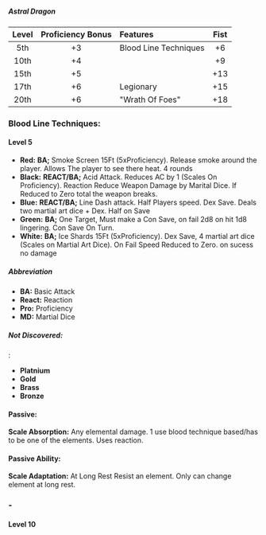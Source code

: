 
##### Astral Dragon
| Level | Proficiency Bonus | Features | Fist                  |
|:-----:|:-----------------:|:---------|:---------------------:|
|  5th  | +3 | Blood Line Techniques   |          +6           |
| 10th  | +4 |                         |          +9           |
| 15th  | +5 |                         |          +13          |        
| 17th  | +6 | Legionary               |          +15          |
| 20th  | +6 | "Wrath Of Foes"         |          +18          |

### Blood Line Techniques:
#### Level 5
- **Red:** **BA;** Smoke Screen 15Ft (5xProficiency). Release smoke around the player. Allows The player to see there heat.  4 rounds  
- **Black:** **REACT/BA;** Acid Attack. Reduces AC by 1 (Scales On Proficiency). Reaction Reduce Weapon Damage by Marital Dice. If Reduced to Zero total the weapon breaks.
- **Blue:** **REACT/BA;** Line Dash attack. Half Players speed. Dex Save. Deals two martial art dice + Dex. Half on Save
- **Green:**  **BA;** One Target, Must make a Con Save, on fail 2d8 on hit 1d8 lingering. Con Save On Turn. 
- **White:** **BA;** Ice Shards 15Ft (5xProficiency). Dex Save, 4 martial art dice (Scales on Martial Art Dice). On Fail Speed Reduced to Zero. on sucess no damage

##### Abbreviation
- **BA:** Basic Attack
- **React:** Reaction 
- **Pro:**  Proficiency
- **MD:** Martial Dice

##### Not Discovered:
:
- **Platnium**
- **Gold**
- **Brass**
- **Bronze**


#### Passive:
**Scale Absorption:** Any elemental damage. 1 use blood technique based/has to be one of the elements. Uses reaction. 

#### Passive Ability:
**Scale Adaptation:** At Long Rest Resist an element. Only can change element at long rest.

###  -
#### Level 10 